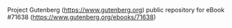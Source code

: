 Project Gutenberg (https://www.gutenberg.org) public repository
for eBook #71638 (https://www.gutenberg.org/ebooks/71638)
